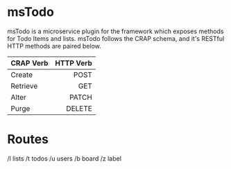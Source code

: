 # msTodo
msTodo is a microservice plugin for the framework which exposes methods for Todo Items and lists. 
msTodo follows the CRAP schema, and it's RESTful HTTP methods are paired below.

| CRAP Verb | HTTP Verb |
|-----------|----------:|
| Create    | POST      |
| Retrieve  | GET       |
| Alter     | PATCH     |
| Purge     | DELETE    |

# Routes

/l	lists
/t	todos
/u	users
/b	board 
/z	label	



